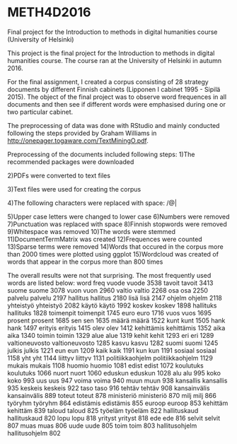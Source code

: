 # METH4D2016
Final project for the Introduction to methods in digital humanities course (University of Helsinki)

This project is the final project for the Introduction to methods in digital humanities course. The course ran at the University of Helsinki in autumn 2016.

For the final assignment, I created a corpus consisting of 28 strategy documents by different Finnish cabinets (Lipponen I cabinet 1995 - Sipilä 2015). The object of the final project was to observe word frequences in all documents and then see if different words were emphasised during one or two particular cabinet.

The preprocessing of data was done with RStudio and mainly conducted following the steps provided by Graham Williams in http://onepager.togaware.com/TextMiningO.pdf.

Preprocessing of the documents included following steps:
1)The recommended packages were downloaded

2)PDFs were converted to text files

3)Text files were used for creating the corpus

4)The following characters were replaced with space: /@|

5)Upper case letters were changed to lower case
6)Numbers were removed
7)Punctuation was replaced with space
8)Finnish stopwords were removed
9)Whitespace was removed
10)The words were stemmed
11)DocumentTermMatrix was created
12)Frequences were counted
13)Sparse terms were removed
14)Words that occured in the corpus more than 2000 times were plotted using ggplot
15)Wordcloud was created of words that appear in the corpus more than 800 times 

The overall results were not that surprising. The most frequently used words are listed below:
                             word freq
vuode                       vuode 3538
tavoit                     tavoit 3413
suome                       suome 3078
vuon                         vuon 2960
valtio                     valtio 2268
osa                           osa 2250
palvelu                   palvelu 2197
hallitus                 hallitus 2180
lisä                         lisä 2147
ohjelm                     ohjelm 2118
yhteistyö               yhteistyö 2082
käytö                       käytö 1992
koskev                     koskev 1898
hallituks               hallituks 1828
toimenpit               toimenpit 1745
euro                         euro 1716
vuos                         vuos 1695
prosent                   prosent 1685
sen                           sen 1635
määrä                       määrä 1522
kunt                         kunt 1505
hank                         hank 1497
erityis                   erityis 1415
olev                         olev 1412
kehittämis             kehittämis 1352
aika                         aika 1340
toimin                     toimin 1329
alue                         alue 1319
kehit                       kehit 1293
eri                           eri 1289
valtioneuvosto     valtioneuvosto 1285
kasvu                       kasvu 1282
suomi                       suomi 1245
julkis                     julkis 1221
eun                           eun 1209
kaik                         kaik 1191
kun                           kun 1191
sosiaal                   sosiaal 1158
yht                           yht 1144
liittyv                   liittyv 1131
politiikkaohjelm politiikkaohjelm 1129
mukais                     mukais 1108
huomio                     huomio 1081
edist                       edist 1072
koulutuks               koulutuks 1066
nuort                       nuort 1060
eduskun                   eduskun 1028
alu                           alu  995
koko                         koko  993
uus                           uus  947
voima                       voima  940
muun                         muun  938
kansallis               kansallis  935
keskeis                   keskeis  922
taso                         taso  916
tehtäv                     tehtäv  908
kansainvälis         kansainvälis  889
toteut                     toteut  878
ministeriö             ministeriö  870
milj                         milj  866
työryhm                   työryhm  864
edistämis               edistämis  855
euroop                     euroop  853
kehittäm                 kehittäm  839
taloud                     taloud  825
työeläm                   työeläm  822
hallituskaud         hallituskaud  820
lopu                         lopu  818
yrityst                   yrityst  818
ede                           ede  816
selvit                     selvit  807
muas                         muas  806
uude                         uude  805
toim                         toim  803
hallitusohjelm     hallitusohjelm  802

